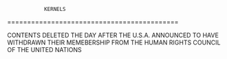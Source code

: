                 KERNELS
===========================================

CONTENTS DELETED THE DAY AFTER THE U.S.A. ANNOUNCED
TO HAVE WITHDRAWN THEIR MEMEBERSHIP FROM THE HUMAN RIGHTS COUNCIL
OF THE UNITED NATIONS

